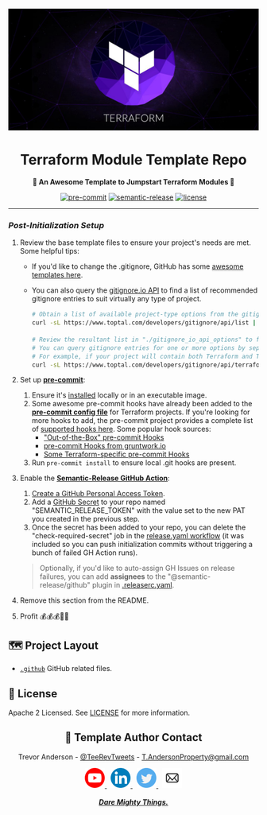 <br>
<div align="center">

  <!-- PROJECT LOGO -->

  <a href="https://registry.terraform.io/">
    <img alt="Terraform" src="https://github.com/Nerdware-LLC/.github/blob/main/assets/terraform_banner.png" width="600px" />
  </a>

  <!-- PROJECT NAME/HEADER -->

  <h1>Terraform Module Template Repo</h1>

  <!-- PROJECT TAGLINE -->

**🚀 An Awesome Template to Jumpstart Terraform Modules 🚀**

  <!-- PROJECT SHIELDS -->

[![pre-commit][pre-commit-shield]](https://github.com/pre-commit/pre-commit)
[![semantic-release][semantic-shield]](https://github.com/semantic-release/semantic-release)
[![license][license-shield]](/LICENSE)

</div>

---

<!-- TODO remove the below section upon completion of post-init setup -->

### **_Post-Initialization Setup_**

1. Review the base template files to ensure your project's needs are met. Some helpful tips:

   - If you'd like to change the .gitignore, GitHub has some [awesome templates here](https://github.com/github/gitignore).
   - You can also query the [gitignore.io API](https://docs.gitignore.io/install/command-line) to find a list of recommended gitignore entries to suit virtually any type of project.

     ```bash
     # Obtain a list of available project-type options from the gitignore.io API.
     curl -sL https://www.toptal.com/developers/gitignore/api/list | sed 's/,/\n/g' > ./gitignore_io_api_options

     # Review the resultant list in "./gitignore_io_api_options" to find options that fit your project.
     # You can query gitignore entries for one or more options by separating them with commas.
     # For example, if your project will contain both Terraform and Terragrunt files:
     curl -sL https://www.toptal.com/developers/gitignore/api/terraform,terragrunt >> .gitignore
     ```

2. Set up [**pre-commit**](https://pre-commit.com/#install):

   1. Ensure it's [installed](https://pre-commit.com/#install) locally or in an executable image.
   2. Some awesome pre-commit hooks have already been added to the [**pre-commit config file**](/.pre-commit-config.yaml) for Terraform projects. If you're looking for more hooks to add, the pre-commit project provides a complete list of [supported hooks here](https://pre-commit.com/hooks.html). Some popular hook sources:
      - ["Out-of-the-Box" pre-commit Hooks](https://github.com/pre-commit/pre-commit-hooks)
      - [pre-commit Hooks from gruntwork.io](https://github.com/gruntwork-io/pre-commit)
      - [Some Terraform-specific pre-commit Hooks](https://github.com/antonbabenko/pre-commit-terraform)
   3. Run `pre-commit install` to ensure local .git hooks are present.

3. Enable the [**Semantic-Release GitHub Action**][semantic-gh-action-url]:

   1. [Create a GitHub Personal Access Token][gh-pat-docs-url].
   2. Add a [GitHub Secret][gh-action-docs-url] to your repo named "SEMANTIC_RELEASE_TOKEN" with the value set to the new PAT you created in the previous step.
   3. Once the secret has been added to your repo, you can delete the "check-required-secret" job in the [release.yaml workflow](/.github/workflows/release.yaml) (it was included so you can push initialization commits without triggering a bunch of failed GH Action runs).

   > Optionally, if you'd like to auto-assign GH Issues on release failures, you can add **assignees** to the "@semantic-release/github" plugin in [.releaserc.yaml](/.releaserc.yaml).

4. Remove this section from the README.

5. Profit 💰💰💰🥳🎉 <!-- https://knowyourmeme.com/memes/profit -->

## 🗺 Project Layout

- [`.github`](/.github) GitHub related files.

## 📝 License

Apache 2 Licensed. See [LICENSE](/LICENSE) for more information.

<div align="center">

## 💬 Template Author Contact

Trevor Anderson - [@TeeRevTweets](https://twitter.com/teerevtweets) - [T.AndersonProperty@gmail.com](mailto:T.AndersonProperty@gmail.com)

  <a href="https://www.youtube.com/channel/UCguSCK_j1obMVXvv-DUS3ng">
    <img src="https://github.com/trevor-anderson/trevor-anderson/blob/main/assets/YouTube_icon_circle.svg" height="40" />
  </a>
  &nbsp;
  <a href="https://www.linkedin.com/in/trevor-anderson-3a3b0392/">
    <img src="https://github.com/trevor-anderson/trevor-anderson/blob/main/assets/LinkedIn_icon_circle.svg" height="40" />
  </a>
  &nbsp;
  <a href="https://twitter.com/TeeRevTweets">
    <img src="https://github.com/trevor-anderson/trevor-anderson/blob/main/assets/Twitter_icon_circle.svg" height="40" />
  </a>
  &nbsp;
  <a href="mailto:T.AndersonProperty@gmail.com">
    <img src="https://github.com/trevor-anderson/trevor-anderson/blob/main/assets/email_icon_circle.svg" height="40" />
  </a>
  <br><br>

  <a href="https://daremightythings.co/">
    <strong><i>Dare Mighty Things.</i></strong>
  </a>

</div>

<!-- LINKS -->

[pre-commit-shield]: https://img.shields.io/badge/pre--commit-33A532.svg?logo=pre-commit&logoColor=F8B424&labelColor=gray
[semantic-shield]: https://img.shields.io/badge/%20%20%F0%9F%93%A6%F0%9F%9A%80-semantic--release-E10079.svg
[semantic-gh-action-url]: https://github.com/cycjimmy/semantic-release-action
[license-shield]: https://img.shields.io/badge/license-Apache_2.0-000080.svg?labelColor=gray
[gh-action-docs-url]: https://docs.github.com/en/actions/security-guides/encrypted-secrets
[gh-pat-docs-url]: https://docs.github.com/en/authentication/keeping-your-account-and-data-secure/creating-a-personal-access-token
